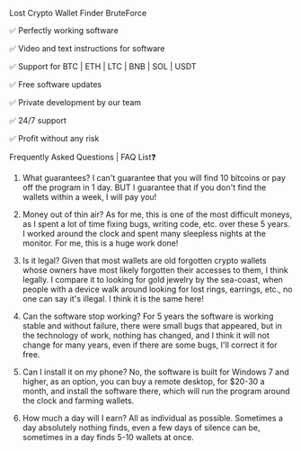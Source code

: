 Lost Crypto Wallet Finder BruteForce

✅ Perfectly working software

✅ Video and text instructions for software

✅ Support for BTC | ETH | LTC | BNB | SOL | USDT

✅ Free software updates

✅ Private development by our team

✅ 24/7 support

✅ Profit without any risk

Frequently Asked Questions | FAQ List❓
1) What guarantees?
I can't guarantee that you will find 10 bitcoins or pay off the program in 1 day. BUT I guarantee that if you don't find the wallets within a week, I will pay you!

2) Money out of thin air?
As for me, this is one of the most difficult moneys, as I spent a lot of time fixing bugs, writing code, etc. over these 5 years. I worked around the clock and spent many sleepless nights at the monitor. For me, this is a huge work done!

3) Is it legal?
Given that most wallets are old forgotten crypto wallets whose owners have most likely forgotten their accesses to them, I think legally. I compare it to looking for gold jewelry by the sea-coast, when people with a device walk around looking for lost rings, earrings, etc., no one can say it's illegal. I think it is the same here!

4) Can the software stop working?
For 5 years the software is working stable and without failure, there were small bugs that appeared, but in the technology of work, nothing has changed, and I think it will not change for many years, even if there are some bugs, I'll correct it for free.

5) Can I install it on my phone?
No, the software is built for Windows 7 and higher, as an option, you can buy a remote desktop, for $20-30 a month, and install the software there, which will run the program around the clock and farming wallets.

6) How much a day will I earn?
All as individual as possible. Sometimes a day absolutely nothing finds, even a few days of silence can be, sometimes in a day finds 5-10 wallets at once.
